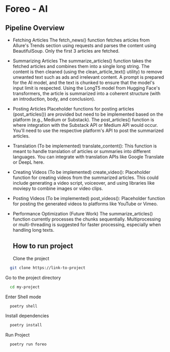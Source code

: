 # Foreo - AI

## Pipeline Overview

- Fetching Articles
  The fetch_news() function fetches articles from Allure's Trends section using requests and parses the content using BeautifulSoup. Only the first 3 articles are fetched.

- Summarizing Articles
  The summarize_articles() function takes the fetched articles and combines them into a single long string. The content is then cleaned (using the clean_article_text() utility) to remove unwanted text such as ads and irrelevant content.
  A prompt is prepared for the AI model, and the text is chunked to ensure that the model's input limit is respected.
  Using the LongT5 model from Hugging Face's transformers, the article is summarized into a coherent structure (with an introduction, body, and conclusion).

- Posting Articles
  Placeholder functions for posting articles (post_articles()) are provided but need to be implemented based on the platform (e.g., Medium or Substack).
  The post_articles() function is where integration with the Substack API or Medium API would occur. You'll need to use the respective platform's API to post the summarized articles.

- Translation (To be implemented)
  translate_content(): This function is meant to handle translation of articles or summaries into different languages. You can integrate with translation APIs like Google Translate or DeepL here.

- Creating Videos (To be implemented)
  create_video(): Placeholder function for creating videos from the summarized articles. This could include generating a video script, voiceover, and using libraries like moviepy to combine images or video clips.

- Posting Videos (To be implemented)
  post_videos(): Placeholder function for posting the generated videos to platforms like YouTube or Vimeo.

- Performance Optimization (Future Work)
  The summarize_articles() function currently processes the chunks sequentially. Multiprocessing or multi-threading is suggested for faster processing, especially when handling long texts.

  ## How to run project

  Clone the project

```bash
  git clone https://link-to-project
```

Go to the project directory

```bash
  cd my-project
```

Enter Shell mode

```bash
  poetry shell
```

Install dependencies

```bash
  poetry install
```

Run Project

```bash
  poetry run foreo
```
